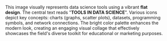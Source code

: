 This image visually represents data science tools using a vibrant **flat design**. The central text reads "**TOOLS IN DATA SCIENCE**". Various icons depict key concepts: charts (graphs, scatter plots), datasets, programming symbols, and network connections. The bright color palette enhances the modern look, creating an engaging visual collage that effectively showcases the field's diverse toolkit for educational or marketing purposes.